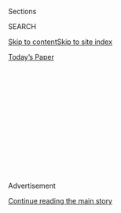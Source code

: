 <div id="app">

<div>

<div>

<div>

<div class="NYTAppHideMasthead css-1q2w90k e1suatyy0">

<div class="section css-ui9rw0 e1suatyy2">

<div class="css-eph4ug er09x8g0">

<div class="css-6n7j50">

</div>

<span class="css-1dv1kvn">Sections</span>

<div class="css-10488qs">

<span class="css-1dv1kvn">SEARCH</span>

</div>

[Skip to content](#site-content)[Skip to site
index](#site-index)

</div>

<div class="css-10698na e1huz5gh0">

</div>

</div>

<div id="masthead-bar-one" class="section hasLinks css-15hmgas e1csuq9d3">

<div class="css-uqyvli e1csuq9d0">

</div>

<div class="css-1uqjmks e1csuq9d1">

</div>

<div class="css-9e9ivx">

[](https://myaccount.nytimes3xbfgragh.onion/auth/login?response_type=cookie&client_id=vi)

</div>

<div class="css-1bvtpon e1csuq9d2">

[Today’s
Paper](https://www.nytimes3xbfgragh.onion/section/todayspaper)

</div>

</div>

</div>

</div>

<div data-aria-hidden="false">

<div id="site-content" data-role="main">

<div>

<div class="css-1aor85t" style="opacity:0.000000001;z-index:-1;visibility:hidden">

<div class="css-1hqnpie">

<div class="css-epjblv">

<span class="css-17xtcya">[Opinion](/section/opinion)</span><span class="css-x15j1o">|</span><span class="css-fwqvlz">A
Conservative Case for Identity
Politics</span>

</div>

<div class="css-k008qs">

<div class="css-1iwv8en">

<span class="css-18z7m18"></span>

<div>

</div>

</div>

<span class="css-1n6z4y">https://nyti.ms/2G9d3cM</span>

<div class="css-1705lsu">

<div class="css-4xjgmj">

<div class="css-4skfbu" data-role="toolbar" data-aria-label="Social Media Share buttons, Save button, and Comments Panel with current comment count" data-testid="share-tools">

  - 
  - 
  - 
  - 
    
    <div class="css-6n7j50">
    
    </div>

  - 

</div>

</div>

</div>

</div>

</div>

</div>

<div id="NYT_TOP_BANNER_REGION" class="css-13pd83m">

</div>

<div id="top-wrapper" class="css-1sy8kpn">

<div id="top-slug" class="css-l9onyx">

Advertisement

</div>

[Continue reading the main
story](#after-top)

<div class="ad top-wrapper" style="text-align:center;height:100%;display:block;min-height:250px">

<div id="top" class="place-ad" data-position="top" data-size-key="top">

</div>

</div>

<div id="after-top">

</div>

</div>

<div id="sponsor-wrapper" class="css-1hyfx7x">

<div id="sponsor-slug" class="css-19vbshk">

Supported by

</div>

[Continue reading the main
story](#after-sponsor)

<div id="sponsor" class="ad sponsor-wrapper" style="text-align:center;height:100%;display:block">

</div>

<div id="after-sponsor">

</div>

</div>

<div class="css-v5btjw etb61u70">

<div class="css-v05ibm etb61u71">

[Opinion](/section/opinion)

</div>

</div>

[On Campus](/column/on-campus "On Campus")

<div class="css-1vkm6nb ehdk2mb0">

# A Conservative Case for Identity Politics

</div>

<div class="css-xt80pu e12qa4dv0">

<div class="css-18e8msd">

<div class="css-vp77d3 epjyd6m0">

<div class="css-1baulvz">

By <span class="css-1baulvz last-byline" itemprop="name">Jon A.
Shields</span>

</div>

</div>

  - Jan. 23,
    2018

  - 
    
    <div class="css-4xjgmj">
    
    <div class="css-d8bdto" data-role="toolbar" data-aria-label="Social Media Share buttons, Save button, and Comments Panel with current comment count" data-testid="share-tools">
    
      - 
      - 
      - 
      - 
        
        <div class="css-6n7j50">
        
        </div>
    
      - 
    
    </div>
    
    </div>

</div>

</div>

<div class="css-79elbk" data-testid="photoviewer-wrapper">

<div class="css-z3e15g" data-testid="photoviewer-wrapper-hidden">

</div>

<div class="css-1a48zt4 ehw59r15" data-testid="photoviewer-children">

![<span class="css-16f3y1r e13ogyst0" data-aria-hidden="true">A
demonstrator at the University of California, Berkeley
campus.</span><span class="css-cnj6d5 e1z0qqy90" itemprop="copyrightHolder"><span class="css-1ly73wi e1tej78p0">Credit...</span><span><span>Jim
Wilson/The New York
Times</span></span></span>](https://static01.graylady3jvrrxbe.onion/images/2018/01/23/opinion/23Shields-web/23Shields-web-articleLarge.jpg?quality=75&auto=webp&disable=upscale)

</div>

</div>

<div class="section meteredContent css-1r7ky0e" name="articleBody" itemprop="articleBody">

<div class="css-1fanzo5 StoryBodyCompanionColumn">

<div class="css-53u6y8">

How should professors respond to the trend of identity politics that is
now roiling American college campuses? Although I am a conservative
professor, I recommend making a concession to it by explicitly assigning
writers of different races and social backgrounds. Let me explain.

When I was in college, I took a class in logic. There I learned that one
should never reject an argument because of the characteristics of the
person making it. Instead, one should assess the argument itself on its
rational merits. And while I agree that the power of an argument *should
not* depend on the person making it, nonetheless, *it does*.

I learned that lesson during my first year as a visiting professor at
Cornell University. I taught a course on American evangelicals, which
attracted a mix of secular and religious students. When we discussed
“The Scandal of the Evangelical Mind,” a 1994 book by Mark A. Noll
about anti-intellectualism in the evangelical tradition, my evangelical
students were critical of it. But they were willing to take the book’s
thesis seriously because the author was an evangelical.

</div>

</div>

<div class="css-1fanzo5 StoryBodyCompanionColumn">

<div class="css-53u6y8">

Perhaps Mr. Noll’s identity shouldn’t have mattered. His historical
evidence and the power of his arguments would be worth considering even
if he were Catholic, Jewish or secular. But his identity did matter. It
mattered because my evangelical students could not simply assume bad
faith on the author’s part. They knew Mr. Noll cared about evangelicals
as a group of people. Instead of dismissing Mr. Noll as a bigot, my
students thoughtfully engaged with his work.

Since then, I have taken identity into account every time I have
assigned new books for one of my courses. I currently teach a course
called Black Intellectuals, which is focused on debates around racial
inequality in the post-civil rights era. It tends to attract progressive
students who, in analyzing racial inequality, are drawn to arguments
that stress structural obstacles to equality and the enduring power of
white racism, especially in our criminal justice system. The course
features black authors who do defend that view, but I also teach the
work of others who depart from it in some measure, including heterodox
thinkers like Thomas Chatterton Williams and conservatives like Jason
Riley. Much like my conservative evangelical students at Cornell, my
progressive students at Claremont McKenna College are less likely to
assume these contrarian black thinkers are acting in bad faith or are
motivated by bigotry — even when the thinkers criticize hip-hop culture
or defend white police officers. So the students engage the challenging
arguments and ideas instead.

As conservatives have long observed and psychologists have since
confirmed, human beings are hive-minded animals whose moral judgments
are shaped more by sentiments than by reason. Thus, when we are
confronted by arguments we disagree with, we can easily find reasons to
reject them. The search for disconfirming evidence, however, can
sometimes be short-circuited, especially when we feel close to the
person making an argument we disagree with. As the social psychologist
Jonathan Haidt concluded in his 2012 book, “The Righteous Mind,” if we
have “affection, admiration, or desire to please” other people, we lean
toward them and attempt to “find the truth” in their arguments. Social
proximity matters.

If we want our students to consider the work of authors they’re inclined
to disagree with, we professors must take the identity of those authors
into account. This doesn’t mean scrubbing all white men from our
syllabuses. But when we design an education for our students, we should
remember that humans are partial, tribal beings — not rational
automatons.

Some readers — especially those on the right — may suspect that
embracing identity in this way will only embolden campus radicals. But
that objection ignores an important truth: Practicing the new identity
politics in the right way can subvert the dogmas that drive its
excesses. When students read books by a broad intellectual range of
evangelical or female or black authors, for example, they learn that
there is no single evangelical or female or black perspective.
Disagreements about ideas transcend these social categories.

</div>

</div>

<div class="css-1fanzo5 StoryBodyCompanionColumn">

<div class="css-53u6y8">

The left has often placed too much faith in the power of human reason.
Conservatives make the same error when they insist that the identities
of intellectuals should never matter. The fact is, they do. And they
would, even absent new movements on campus.

</div>

</div>

</div>

<div>

</div>

<div>

</div>

<div>

</div>

<div>

<div id="bottom-wrapper" class="css-1ede5it">

<div id="bottom-slug" class="css-l9onyx">

Advertisement

</div>

[Continue reading the main
story](#after-bottom)

<div id="bottom" class="ad bottom-wrapper" style="text-align:center;height:100%;display:block;min-height:90px">

</div>

<div id="after-bottom">

</div>

</div>

</div>

</div>

</div>

## Site Index

<div>

</div>

## Site Information Navigation

  - [© <span>2020</span> <span>The New York Times
    Company</span>](https://help.nytimes3xbfgragh.onion/hc/en-us/articles/115014792127-Copyright-notice)

<!-- end list -->

  - [NYTCo](https://www.nytco.com/)
  - [Contact
    Us](https://help.nytimes3xbfgragh.onion/hc/en-us/articles/115015385887-Contact-Us)
  - [Work with us](https://www.nytco.com/careers/)
  - [Advertise](https://nytmediakit.com/)
  - [T Brand Studio](http://www.tbrandstudio.com/)
  - [Your Ad
    Choices](https://www.nytimes3xbfgragh.onion/privacy/cookie-policy#how-do-i-manage-trackers)
  - [Privacy](https://www.nytimes3xbfgragh.onion/privacy)
  - [Terms of
    Service](https://help.nytimes3xbfgragh.onion/hc/en-us/articles/115014893428-Terms-of-service)
  - [Terms of
    Sale](https://help.nytimes3xbfgragh.onion/hc/en-us/articles/115014893968-Terms-of-sale)
  - [Site
    Map](https://spiderbites.nytimes3xbfgragh.onion)
  - [Help](https://help.nytimes3xbfgragh.onion/hc/en-us)
  - [Subscriptions](https://www.nytimes3xbfgragh.onion/subscription?campaignId=37WXW)

</div>

</div>

</div>

</div>
